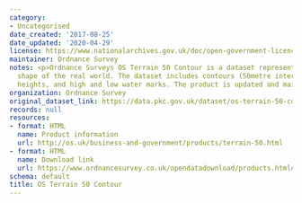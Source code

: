 ```yaml
---
category:
- Uncategorised
date_created: '2017-08-25'
date_updated: '2020-04-29'
license: https://www.nationalarchives.gov.uk/doc/open-government-licence/version/3/
maintainer: Ordnance Survey
notes: <p>Ordnance Surveys OS Terrain 50 Contour is a dataset representing the physical
  shape of the real world. The dataset includes contours (50metre interval), spot
  heights, and high and low water marks. The product is updated and maintained annually.</p>
organization: Ordnance Survey
original_dataset_link: https://data.pkc.gov.uk/dataset/os-terrain-50-contour
records: null
resources:
- format: HTML
  name: Product information
  url: http://os.uk/business-and-government/products/terrain-50.html
- format: HTML
  name: Download link
  url: https://www.ordnancesurvey.co.uk/opendatadownload/products.html#TERR50
schema: default
title: OS Terrain 50 Contour
---
```

